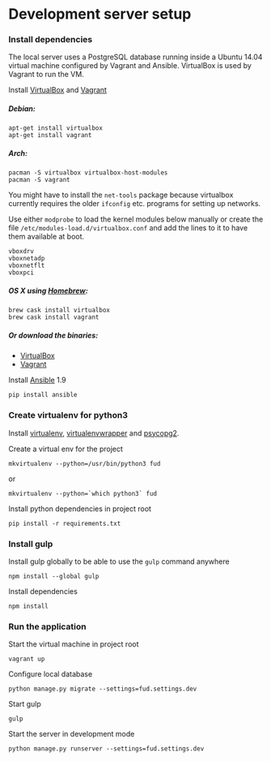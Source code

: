 Development server setup
========================

### Install dependencies

The local server uses a PostgreSQL database running inside a Ubuntu 14.04 virtual machine
configured by Vagrant and Ansible. VirtualBox is used by Vagrant to run the VM.

Install [VirtualBox](https://www.virtualbox.org/) and [Vagrant](https://www.vagrantup.com/)

##### Debian:
```
apt-get install virtualbox
apt-get install vagrant
```

##### Arch:
```
pacman -S virtualbox virtualbox-host-modules
pacman -S vagrant
```

You might have to install the `net-tools` package because virtualbox currently requires the older `ifconfig` etc. programs for setting up networks.

Use either `modprobe` to load the kernel modules below manually or create the file `/etc/modules-load.d/virtualbox.conf` and add the lines to it to have them available at boot.
```
vboxdrv
vboxnetadp
vboxnetflt
vboxpci
```

##### OS X using [Homebrew](http://brew.sh/):
```
brew cask install virtualbox
brew cask install vagrant
```

##### Or download the binaries:
* [VirtualBox](https://www.virtualbox.org/wiki/Downloads)
* [Vagrant](https://www.vagrantup.com/downloads.html)

Install [Ansible](https://github.com/ansible/ansible) 1.9

    pip install ansible

### Create virtualenv for python3

Install [virtualenv](https://virtualenv.pypa.io/en/latest/installation.html), [virtualenvwrapper](http://virtualenvwrapper.readthedocs.org/en/latest/install.html#basic-installation) and [psycopg2](http://initd.org/psycopg/docs/install.html).

Create a virtual env for the project

    mkvirtualenv --python=/usr/bin/python3 fud

or

    mkvirtualenv --python=`which python3` fud

Install python dependencies in project root

    pip install -r requirements.txt

### Install gulp

Install gulp globally to be able to use the `gulp` command anywhere

    npm install --global gulp

Install dependencies

    npm install

### Run the application

Start the virtual machine in project root

    vagrant up

Configure local database

    python manage.py migrate --settings=fud.settings.dev

Start gulp

    gulp

Start the server in development mode

    python manage.py runserver --settings=fud.settings.dev
